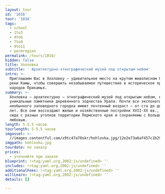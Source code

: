 ```yaml
---
layout: tour
id: '1016'
tour: '1016'
tags:
  - school
  - 1to3
  - 4to6
  - 7to8
  - 9to11
  - permregion
permalink: /tours/1016/
hidden: false
title: Хохловка
subtitle: ' Архитектурно-этнографический музей под открытым небом'
intro: >-
  Приглашаем Вас в Хохловку – удивительное место на крутом живописном берегу
  реки Камы, чтобы совершить незабываемое путешествие в историческое прошлое
  народов Прикамья.
summary: >-
  Хохловка – архитектурно – этнографический музей под открытым небом, включающий
  уникальные памятники деревянного зодчества Урала. Почти все экспонаты этого
  необычного заповедного городка имеют почтенный возраст – от ста до двухсот
  лет. Все они воссоздают жилые и хозяйственные постройки XVII-XX вв., свезенные
  сюда с разных уголков территории Пермского края и сохраняемы с большой
  любовью.
length: 5-5.5 часов
tourlength: 5-5.5 часов
imgasset: >-
  //images.contentful.com/x9tc47a70skr/hohlovka.jpg/12e2e73a6af457c1b29580a69426bfb7/hohlovka.jpg
imgpath: hohlovka.jpg
tourdate: по заказу
prices:
  - уточняйте при заказе
blueprint: !<tag:yaml.org,2002:js/undefined> ''
includes: !<tag:yaml.org,2002:js/undefined> ''
additionalFees: !<tag:yaml.org,2002:js/undefined> ''
willLearn: !<tag:yaml.org,2002:js/undefined> ''
details: []

---
```

